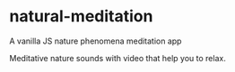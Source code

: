 # natural-meditation
A vanilla JS nature phenomena meditation app

Meditative nature sounds with video that help you to relax.
